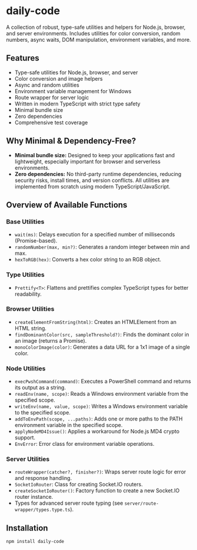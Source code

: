 # daily-code

A collection of robust, type-safe utilities and helpers for Node.js, browser, and server environments. Includes utilities for color conversion, random numbers, async waits, DOM manipulation, environment variables, and more.

## Features

- Type-safe utilities for Node.js, browser, and server
- Color conversion and image helpers
- Async and random utilities
- Environment variable management for Windows
- Route wrapper for server logic
- Written in modern TypeScript with strict type safety
- Minimal bundle size
- Zero dependencies
- Comprehensive test coverage

## Why Minimal & Dependency-Free?

- **Minimal bundle size:** Designed to keep your applications fast and lightweight, especially important for browser and serverless environments.
- **Zero dependencies:** No third-party runtime dependencies, reducing security risks, install times, and version conflicts. All utilities are implemented from scratch using modern TypeScript/JavaScript.

## Overview of Available Functions

### Base Utilities
- `wait(ms)`: Delays execution for a specified number of milliseconds (Promise-based).
- `randomNumber(max, min?)`: Generates a random integer between min and max.
- `hexToRGB(hex)`: Converts a hex color string to an RGB object.

### Type Utilities
- `Prettify<T>`: Flattens and prettifies complex TypeScript types for better readability.

### Browser Utilities
- `createElementFromString(html)`: Creates an HTMLElement from an HTML string.
- `findDominantColor(src, sampleThreshold?)`: Finds the dominant color in an image (returns a Promise).
- `monoColorImage(color)`: Generates a data URL for a 1x1 image of a single color.

### Node Utilities
- `execPwshCommand(command)`: Executes a PowerShell command and returns its output as a string.
- `readEnv(name, scope)`: Reads a Windows environment variable from the specified scope.
- `writeEnv(name, value, scope)`: Writes a Windows environment variable to the specified scope.
- `addToEnvPath(scope, ...paths)`: Adds one or more paths to the PATH environment variable in the specified scope.
- `applyNodeMD4Issue()`: Applies a workaround for Node.js MD4 crypto support.
- `EnvError`: Error class for environment variable operations.

### Server Utilities
- `routeWrapper(catcher?, finisher?)`: Wraps server route logic for error and response handling.
- `SocketIoRouter`: Class for creating Socket.IO routers.
- `createSocketIoRouter()`: Factory function to create a new Socket.IO router instance.
- Types for advanced server route typing (see `server/route-wrapper/types.type.ts`).

## Installation

```
npm install daily-code
```